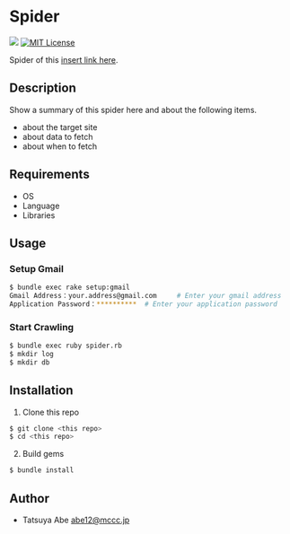 Spider
======

[![](https://github.com/AjxLab/Spider/workflows/build/badge.svg)](https://github.com/AjxLab/Spider/actions)
[![MIT License](http://img.shields.io/badge/license-MIT-blue.svg?style=flat)](LICENSE)

Spider of this [insert link here]().


## Description
Show a summary of this spider here and about the following items.
* about the target site
* about data to fetch
* about when to fetch


## Requirements
* OS
* Language
* Libraries


## Usage
### Setup Gmail
```sh
$ bundle exec rake setup:gmail
Gmail Address：your.address@gmail.com     # Enter your gmail address
Application Password：**********  # Enter your application password
```
### Start Crawling
```sh
$ bundle exec ruby spider.rb
$ mkdir log
$ mkdir db
```


## Installation
1. Clone this repo
```sh
$ git clone <this repo>
$ cd <this repo>
```
2. Build gems
```sh
$ bundle install
```


## Author
* Tatsuya Abe <abe12@mccc.jp>

